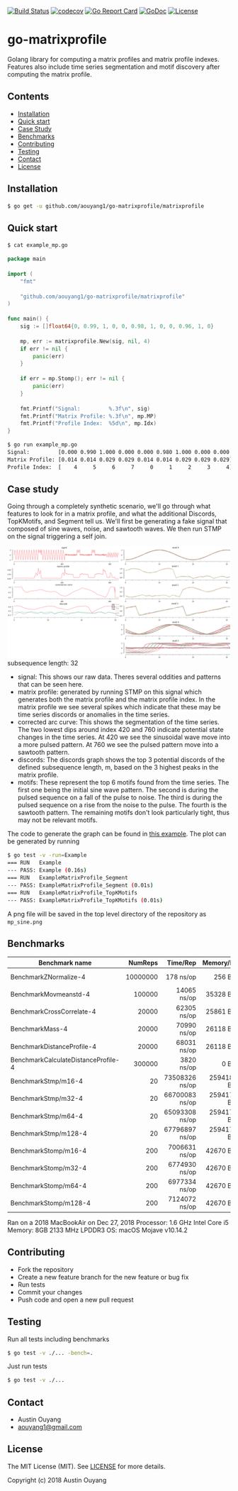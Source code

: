 [![Build Status](https://travis-ci.com/aouyang1/go-matrixprofile.svg?branch=master)](https://travis-ci.com/aouyang1/go-matrixprofile)
[![codecov](https://codecov.io/gh/aouyang1/go-matrixprofile/branch/master/graph/badge.svg)](https://codecov.io/gh/aouyang1/go-matrixprofile)
[![Go Report Card](https://goreportcard.com/badge/github.com/aouyang1/go-matrixprofile)](https://goreportcard.com/report/github.com/aouyang1/go-matrixprofile)
[![GoDoc](https://godoc.org/github.com/aouyang1/go-matrixprofile?status.svg)](https://godoc.org/github.com/aouyang1/go-matrixprofile)
[![License](https://img.shields.io/badge/License-MIT-blue.svg)](https://opensource.org/licenses/MIT)

# go-matrixprofile

Golang library for computing a matrix profiles and matrix profile indexes. Features also include time series segmentation and motif discovery after computing the matrix profile.

## Contents
- [Installation](#installation)
- [Quick start](#quick-start)
- [Case Study](#case-study)
- [Benchmarks](#benchmarks)
- [Contributing](#contributing)
- [Testing](#testing)
- [Contact](#contact)
- [License](#license)

## Installation
```sh
$ go get -u github.com/aouyang1/go-matrixprofile/matrixprofile
```

## Quick start
```sh
$ cat example_mp.go
```
```go
package main

import (
	"fmt"

	"github.com/aouyang1/go-matrixprofile/matrixprofile"
)

func main() {
	sig := []float64{0, 0.99, 1, 0, 0, 0.98, 1, 0, 0, 0.96, 1, 0}

	mp, err := matrixprofile.New(sig, nil, 4)
	if err != nil {
		panic(err)
	}

	if err = mp.Stomp(); err != nil {
		panic(err)
	}

	fmt.Printf("Signal:         %.3f\n", sig)
	fmt.Printf("Matrix Profile: %.3f\n", mp.MP)
	fmt.Printf("Profile Index:  %5d\n", mp.Idx)
}
```
```sh
$ go run example_mp.go
Signal:         [0.000 0.990 1.000 0.000 0.000 0.980 1.000 0.000 0.000 0.960 1.000 0.000]
Matrix Profile: [0.014 0.014 0.029 0.029 0.014 0.014 0.029 0.029 0.029]
Profile Index:  [    4     5     6     7     0     1     2     3     4]
```

## Case study
Going through a completely synthetic scenario, we'll go through what features to look for in a matrix profile, and what the additional Discords, TopKMotifs, and Segment tell us. We'll first be generating a fake signal that composed of sine waves, noise, and sawtooth waves. We then run STMP on the signal triggering a self join.

![mpsin](https://github.com/aouyang1/go-matrixprofile/blob/master/mp_sine.png)
subsequence length: 32

* signal: This shows our raw data. Theres several oddities and patterns that can be seen here. 
* matrix profile: generated by running STMP on this signal which generates both the matrix profile and the matrix profile index. In the matrix profile we see several spikes which indicate that these may be time series discords or anomalies in the time series.
* corrected arc curve: This shows the segmentation of the time series. The two lowest dips around index 420 and 760 indicate potential state changes in the time series. At 420 we see the sinusoidal wave move into a more pulsed pattern. At 760 we see the pulsed pattern move into a sawtooth pattern.
* discords: The discords graph shows the top 3 potential discords of the defined subsequence length, m, based on the 3 highest peaks in the matrix profile.
* motifs: These represent the top 6 motifs found from the time series. The first one being the initial sine wave pattern. The second is during the pulsed sequence on a fall of the pulse to noise. The third is during the pulsed sequence on a rise from the noise to the pulse. The fourth is the sawtooth pattern. The remaining motifs don't look particularly tight, thus may not be relevant motifs.

The code to generate the graph can be found in [this example](https://github.com/aouyang1/go-matrixprofile/blob/master/matrixprofile/example_test.go#L120). The plot can be generated by running
```sh
$ go test -v -run=Example
=== RUN   Example
--- PASS: Example (0.16s)
=== RUN   ExampleMatrixProfile_Segment
--- PASS: ExampleMatrixProfile_Segment (0.01s)
=== RUN   ExampleMatrixProfile_TopKMotifs
--- PASS: ExampleMatrixProfile_TopKMotifs (0.01s)
```
A png file will be saved in the top level directory of the repository as `mp_sine.png`

## Benchmarks
Benchmark name                     | NumReps |    Time/Rep   |  Memory/Rep  |   Alloc/Rep
-----------------------------------|--------:|--------------:|-------------:|--------------:
BenchmarkZNormalize-4              | 10000000|      178 ns/op|      256 B/op|    1 allocs/op
BenchmarkMovmeanstd-4              |   100000|    14065 ns/op|    35328 B/op|    4 allocs/op
BenchmarkCrossCorrelate-4          |    20000|    62305 ns/op|    25861 B/op|    3 allocs/op
BenchmarkMass-4                    |    20000|    70990 ns/op|    26118 B/op|    4 allocs/op
BenchmarkDistanceProfile-4         |    20000|    68031 ns/op|    26118 B/op|    4 allocs/op
BenchmarkCalculateDistanceProfile-4|   300000|     3820 ns/op|        0 B/op|    0 allocs/op
BenchmarkStmp/m16-4                |       20| 73508326 ns/op| 25941804 B/op| 3973 allocs/op
BenchmarkStmp/m32-4                |       20| 66700083 ns/op| 25941715 B/op| 3973 allocs/op
BenchmarkStmp/m64-4                |       20| 65093308 ns/op| 25941715 B/op| 3973 allocs/op
BenchmarkStmp/m128-4               |       20| 67796897 ns/op| 25941715 B/op| 3973 allocs/op
BenchmarkStomp/m16-4               |      200|  7006631 ns/op|    42670 B/op|    5 allocs/op
BenchmarkStomp/m32-4               |      200|  6774930 ns/op|    42670 B/op|    5 allocs/op
BenchmarkStomp/m64-4               |      200|  6977334 ns/op|    42670 B/op|    5 allocs/op
BenchmarkStomp/m128-4              |      200|  7124072 ns/op|    42670 B/op|    5 allocs/op

Ran on a 2018 MacBookAir on Dec 27, 2018
Processor: 1.6 GHz Intel Core i5
   Memory: 8GB 2133 MHz LPDDR3
       OS: macOS Mojave v10.14.2

## Contributing
* Fork the repository
* Create a new feature branch for the new feature or bug fix
* Run tests
* Commit your changes
* Push code and open a new pull request

## Testing
Run all tests including benchmarks
```sh
$ go test -v ./... -bench=.
```
Just run tests
```sh
$ go test -v ./...
```
## Contact
* Austin Ouyang
* aouyang1@gmail.com

## License
The MIT License (MIT). See [LICENSE](https://github.com/aouyang1/go-matrixprofile/blob/master/LICENSE) for more details.

Copyright (c) 2018 Austin Ouyang
